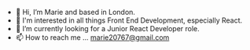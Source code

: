 - 👋 Hi, I’m Marie and based in London.
- 👀 I'm interested in all things Front End Development, especially React.
- 🌱 I’m currently looking for a Junior React Developer role.
- 📫 How to reach me ... marie20767@gmail.com

<!---
Marie20767/Marie20767 is a ✨ special ✨ repository because its `README.md` (this file) appears on your GitHub profile.
You can click the Preview link to take a look at your changes.
--->
